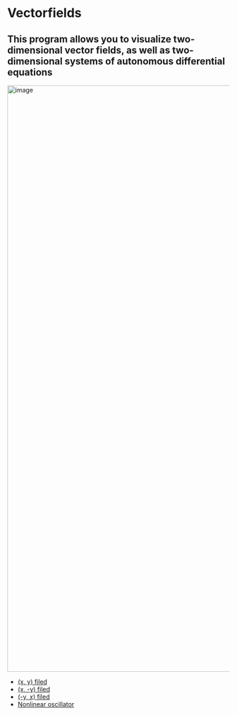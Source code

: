 # Vectorfields
## This program allows you to visualize two-dimensional vector fields, as well as two-dimensional systems of autonomous differential equations

<img width="1328" alt="image" src="https://user-images.githubusercontent.com/32310771/176810159-7388f73b-9f58-47d4-a2b8-ece04684ccd3.png">


* [(x, y) filed](https://dimaamega.github.io/vectorfields/?x_str=x&y_str=y&xspeed=3&count=2000&M_Time_Alive_particle=3.95&M_n_lines=24&L=1)
* [(x, -y) filed](https://dimaamega.github.io/vectorfields/?x_str=x&y_str=-y&xspeed=3&count=2000&M_Time_Alive_particle=3.95&M_n_lines=24&L=1&skip_welcome)
* [(-y, x) filed](https://dimaamega.github.io/vectorfields/?x_str=-y&y_str=x&xspeed=3&count=2000&M_Time_Alive_particle=3.95&M_n_lines=24&L=1&skip_welcome)
* [Nonlinear oscillator](https://dimaamega.github.io/vectorfields/?x_str=y&y_str=-L*y-sin(x)&xspeed=3&count=2000&M_Time_Alive_particle=3.95&M_n_lines=24&L=1&skip_welcome&add_scale=100)

